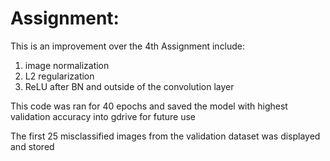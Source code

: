 Assignment:
===========
This is an improvement over the 4th Assignment include:
1. image normalization
2. L2 regularization
3. ReLU after BN and outside of the convolution layer

This code was ran for 40 epochs and saved the model with highest validation accuracy into gdrive for future use

The first 25 misclassified images from the validation dataset was displayed and stored 
